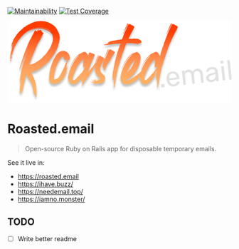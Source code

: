 [![Maintainability](https://api.codeclimate.com/v1/badges/ce6c6e92496cfd99b63e/maintainability)](https://codeclimate.com/github/andrepcg/roasted-mail/maintainability)
[![Test Coverage](https://api.codeclimate.com/v1/badges/ce6c6e92496cfd99b63e/test_coverage)](https://codeclimate.com/github/andrepcg/roasted-mail/test_coverage)

![Roasted.email](roasted.png?raw=true "Roasted.email")

# Roasted.email

> Open-source Ruby on Rails app for disposable temporary emails.

See it live in:

- https://roasted.email
- https://ihave.buzz/
- https://needemail.top/
- https://iamno.monster/


## TODO

- [ ] Write better readme